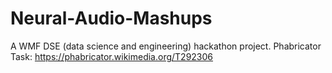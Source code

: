 # Neural-Audio-Mashups
A WMF DSE (data science and engineering) hackathon project. 
Phabricator Task: https://phabricator.wikimedia.org/T292306
